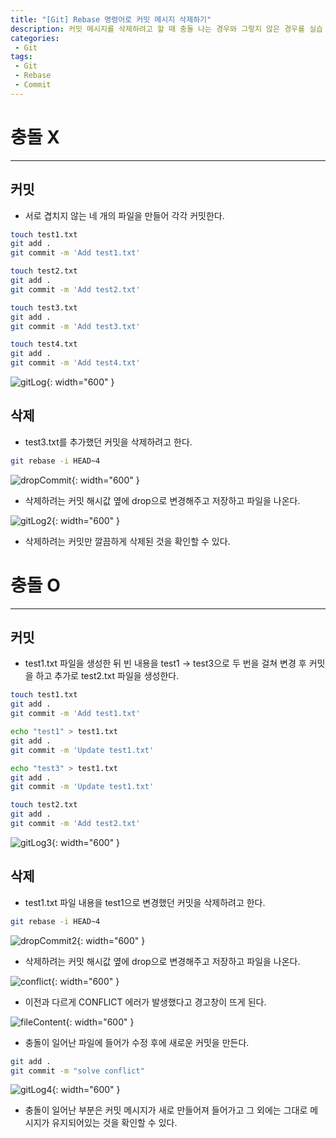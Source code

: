 ```yaml
---
title: "[Git] Rebase 명령어로 커밋 메시지 삭제하기"
description: 커밋 메시지를 삭제하려고 할 때 충돌 나는 경우와 그렇지 않은 경우를 실습
categories:
 - Git
tags:
 - Git
 - Rebase
 - Commit
---
```


# 충돌 X

<hr>

## 커밋

- 서로 겹치지 않는 네 개의 파일을 만들어 각각 커밋한다.

```bash
touch test1.txt
git add .
git commit -m 'Add test1.txt'

touch test2.txt
git add .
git commit -m 'Add test2.txt'

touch test3.txt
git add .
git commit -m 'Add test3.txt'

touch test4.txt
git add .
git commit -m 'Add test4.txt'
```

![gitLog](/assets/postImages/GitDropCommitMessage/gitLog.png){: width="600" }

## 삭제

- test3.txt를 추가했던 커밋을 삭제하려고 한다.

```bash
git rebase -i HEAD~4
```

![dropCommit](/assets/postImages/GitDropCommitMessage/dropCommit.png){: width="600" }

- 삭제하려는 커밋 해시값 옆에 drop으로 변경해주고 저장하고 파일을 나온다.

![gitLog2](/assets/postImages/GitDropCommitMessage/gitLog2.png){: width="600" }

- 삭제하려는 커밋만 깔끔하게 삭제된 것을 확인할 수 있다.

# 충돌 O

<hr>

## 커밋

- test1.txt 파일을 생성한 뒤 빈 내용을 test1 -> test3으로 두 번을 걸쳐 변경 후 커밋을 하고 추가로 test2.txt 파일을 생성한다.

```bash
touch test1.txt
git add .
git commit -m 'Add test1.txt'

echo "test1" > test1.txt
git add .
git commit -m 'Update test1.txt'

echo "test3" > test1.txt
git add .
git commit -m 'Update test1.txt'

touch test2.txt
git add .
git commit -m 'Add test2.txt'
```

![gitLog3](/assets/postImages/GitDropCommitMessage/gitLog3.png){: width="600" }

## 삭제

- test1.txt 파일 내용을 test1으로 변경했던 커밋을 삭제하려고 한다.

```bash
git rebase -i HEAD~4
```

![dropCommit2](/assets/postImages/GitDropCommitMessage/dropCommit2.png){: width="600" }

- 삭제하려는 커밋 해시값 옆에 drop으로 변경해주고 저장하고 파일을 나온다.

![conflict](/assets/postImages/GitDropCommitMessage/conflict.png){: width="600" }

- 이전과 다르게 CONFLICT 에러가 발생했다고 경고창이 뜨게 된다.

![fileContent](/assets/postImages/GitDropCommitMessage/fileContent.png){: width="600" }

- 충돌이 일어난 파일에 들어가 수정 후에 새로운 커밋을 만든다.

```bash
git add .
git commit -m "solve conflict"
```

![gitLog4](/assets/postImages/GitDropCommitMessage/gitLog4.png){: width="600" }

- 충돌이 일어난 부분은 커밋 메시지가 새로 만들어져 들어가고 그 외에는 그대로 메시지가 유지되어있는 것을 확인할 수 있다.